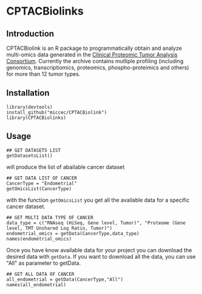 # CPTACBiolinks
## Introduction
CPTACBiolink is an R package to programmatically obtain and analyze multi-omics data generated in the  [Clinical Proteomic Tumor Analysis Consortium](https://proteomics.cancer.gov/programs/cptac).
Currently the archive contains mutliple profiling (including genomics, transcriptiomics, proteomics, phospho-proteimics and others) for more than 12 tumor types.
## Installation
```
library(devtools)
install_github("miccec/CPTACBiolink")
library(CPTACBiolinks)
```

## Usage

```
## GET DATASETS LIST
getDatasetsList()
```
will produce the list of abailable cancer dataset


```
## GET DATA LIST OF CANCER
CancerType = "Endometrial"
getOmicsList(CancerType)

```
with the function `getOmicsList` you get all the available data for a specific cancer dataset.
```
## GET MULTI DATA TYPE OF CANCER
data_type = c("RNAseq (HiSeq, Gene level, Tumor)", "Proteome (Gene level, TMT Unshared Log Ratio, Tumor)")
endometrial_omics = getData(CancerType,data_type)
names(endometrial_omics)
```
Once you have know available data for your  project you can download the desired data with ```getData```. If you want to download all the data, you can use "All" as parameter to getData.

```
## GET ALL DATA OF CANCER
all_endometrial = getData(CancerType,"All")
names(all_endometrial)
```
